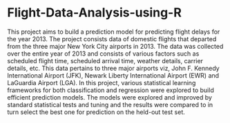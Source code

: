 # Flight-Data-Analysis-using-R

This project aims to build a prediction model for predicting flight delays for the year 2013. The project consists data of domestic flights that departed from the three major New York City airports in 2013. The data was collected over the entire year of 2013 and consists of various factors such as scheduled flight time, scheduled arrival time, weather details, carrier details, etc. This data pertains to three major airports viz, John F. Kennedy International Airport (JFK), Newark Liberty International Airport (EWR) and LaGuardia Airport (LGA).
In this project, various statistical learning frameworks for both classification and regression were explored to build efficient prediction models. The models were explored and improved by standard statistical tests and tuning and the results were compared to in turn select the best one for prediction on the held-out test set.

